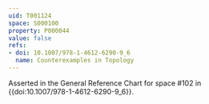 ```yaml
---
uid: T001124
space: S000100
property: P000044
value: false
refs:
- doi: 10.1007/978-1-4612-6290-9_6
  name: Counterexamples in Topology
---
```


Asserted in the General Reference Chart for space #102 in
{{doi:10.1007/978-1-4612-6290-9_6}}.
